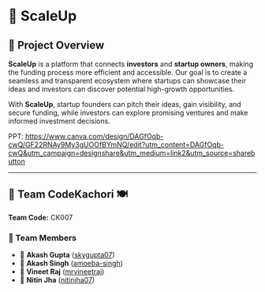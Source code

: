 # 🚀 ScaleUp  


## 🎯 Project Overview  
**ScaleUp** is a platform that connects **investors** and **startup owners**, making the funding process more efficient and accessible. Our goal is to create a seamless and transparent ecosystem where startups can showcase their ideas and investors can discover potential high-growth opportunities.  

With **ScaleUp**, startup founders can pitch their ideas, gain visibility, and secure funding, while investors can explore promising ventures and make informed investment decisions.  

PPT: https://www.canva.com/design/DAGfOqb-cwQ/GF22RNAy9My3gUOOfBYmNQ/edit?utm_content=DAGfOqb-cwQ&utm_campaign=designshare&utm_medium=link2&utm_source=sharebutton

---

## 👥 Team CodeKachori 🍽️  
**Team Code:** CK007  

### 🤝 Team Members  
- 🔹 **Akash Gupta** ([skygupta07](https://github.com/skygupta07))  
- 🔹 **Akash Singh** ([amoeba-singh](https://github.com/amoeba-singh))  
- 🔹 **Vineet Raj** ([mrvineetraj](https://github.com/mrvineetraj))  
- 🔹 **Nitin Jha** ([nitinjha07](https://github.com/nitinjha07))  
